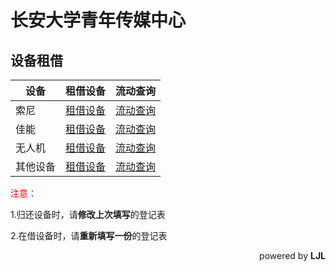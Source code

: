 # 长安大学青年传媒中心



## 设备租借

| 设备     | 租借设备                                                    | 流动查询                                                     |
| -------- | ----------------------------------------------------------- | ------------------------------------------------------------ |
| 索尼     | [租借设备](https://docs.qq.com/form/page/DU0dYZkZYQ0NLU1RS) | [流动查询](https://docs.qq.com/sheet/DU3JDQ2hEUFVyVXNK?tab=BB08J2) |
| 佳能     | [租借设备](https://docs.qq.com/form/page/DU2tuWGdkRm1HYnRE) | [流动查询](https://docs.qq.com/sheet/DU1lEdllta1RkdGpI)      |
| 无人机   | [租借设备](https://docs.qq.com/form/page/DU3VRTEdGeVlyQ3hW) | [流动查询](https://docs.qq.com/sheet/DU0hIY1FJUEtSQXJ4)      |
| 其他设备 | [租借设备](https://docs.qq.com/form/page/DU2pxamVsR1NVSWp2) | [流动查询](https://docs.qq.com/sheet/DU1VOQUN3R3dGSXhu)      |

<span style="color:red;"> 注意：</span>

1.归还设备时，请**修改上次填写**的登记表

2.在借设备时，请**重新填写一份**的登记表

<div align = "right">powered by <b>LJL</b></div>
